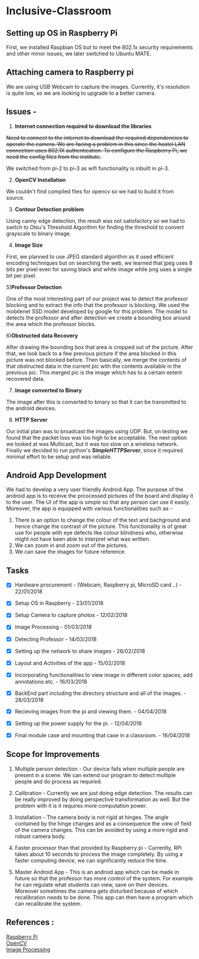 # Inclusive-Classroom

## Setting up OS in Raspberry Pi
First, we installed Raspbian OS but to meet the 802.1x security requirements and other minor issues, we later switched to Ubuntu MATE.

## Attaching camera to Raspberry pi
We are using USB Webcam to capture the images. Currently, it's resolution is quite low, so we are looking to upgrade to a better camera.

## Issues -

1) **Internet connection required to download the libraries**

~~Need to connect to the internet to download the required dependencies to operate the camera. We are facing a problem in this since the hostel LAN connection uses 802.1X authentication. To configure the Raspberry Pi, we need the config files from the institute.~~

We switched from pi-2 to pi-3 as wifi functionality is inbuilt in pi-3.

2) **OpenCV Installation**

We couldn't find compiled files for opencv so we had to build it from source.

3) **Contour Detection problem**

Using canny edge detection, the result was not satisfactory so we had to switch to Otsu's Threshold Algorithm for finding the threshold to convert grayscale to binary image.

4) **Image Size** 

First, we planned to use JPEG standard algorithm as it used efficient encoding techniques but on searching the web, we learned that jpeg uses 8 bits per pixel even for saving black and white image while png uses a single bit per pixel.

5)**Professor Detection** 

One of the most interesting part of our project was to detect the professor blocking and to extract the info that the professor is blocking. We used the mobilenet SSD model developed by google for this problem. The model to detects the professor and after detection we create a bounding box around the area which the professor blocks.


6)**Obstructed data Recovery**

After drawing the bounding box that area is cropped out of the picture. After that, we look back to a few previous picture if the area blocked in this picture was not blocked before. Then basically, we merge the contents of that obstructed data in the current pic with the contents available in the previous pic. This merged pic is the image which has to a certain extent recovered data.

7) **Image converted to Binary**

The image after this is converted to binary so that it can be transmitted to the android devices.

8) **HTTP Server**

Our initial plan was to broadcast the images using UDP. But, on testing we found that the packet loss was too high to be acceptable. The next option we looked at was Multicast, but it was too slow on a wireless network. Finally we decided to run python's ***SimpleHTTPServer***,
since it required minimal effort to be setup and was reliable.


## Android App Development 

We had to develop a very user friendly Android App. The purpose of the android app is to receive the prcocessed pictures of the board and display it to the user. The UI of the app is simple so that any person can use it easily.
Moreover, the app is equipped with various functionalities such as -
1. There  is an option to change the colour of the text and bachground and hence  change the contrast of the picture. This functionality is of great use for people with eye defects like colour blindness who, otherwise might not have been able to interpret what was written.
2. We can zoom in and zoom out of the pictures.
3. We can save the images for future reference. 

## Tasks
- [x] Hardware procurement - (Webcam, Raspberry pi, MicroSD card ..) - 22/01/2018
- [x] Setup OS in Raspberry - 23/01/2018
- [x] Setup Camera to capture photos - 12/02/2018
- [x] Image Processing - 01/03/2018
- [x] Detecting Professor - 14/03/2018
- [x] Setting up the network to share images - 26/02/2018
- [x] Layout and Activities of the app - 15/02/2018
- [x] Incorporating functionalities to view image in different color spaces, add annotations etc. - 16/03/2018
- [x] BackEnd part including the directory structure and all of the images. - 28/03/2018
- [x] Recieving images from the pi and viewing them. - 04/04/2018
- [x] Setting up the power supply for the pi. - 12/04/2018
- [x] Final module case and mounting that case in a classroom. - 16/04/2018


## Scope for Improvements
1. Multiple person detection - Our device fails when multiple people are present in a scene. We can extend our program to detect multiple people and do process as required.

2. Calibration -   Currently we are just doing edge detection. The results can be really improved by doing perspective transformation as well. But the problem with it is it requires more computation power.

3. Installation - The camera body is not rigid at hinges. The angle contained by the hinge changes and as a consequence the view of field of the camera changes. This can be avoided by using a more rigid and robust camera body.

4. Faster processor than that provided by Raspberry pi - Currently, RPi takes about 10 seconds to process the image completely. By using a faster computing device, we can significantly reduce the time.

5. Master Android App - This is an android app which can be made in future so that the professor has more control of the system. For example he can regulate what students can view, save on their devices. Moreover sometimes the camera gets disturbed because of which recalibration needs to be done. This app can then have a program which can recalibrate the system. 







## References : 

[Raspberry Pi](https://www.raspberrypi.org)                                        
[OpenCV](https://opencv.org/)                                               
[Image Processing](https://www.pyimagesearch.com/2014/09/01/build-kick-ass-mobile-document-scanner-just-5-minutes/)